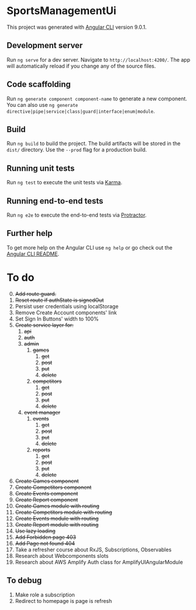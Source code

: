 # SportsManagementUi

This project was generated with [Angular CLI](https://github.com/angular/angular-cli) version 9.0.1.

## Development server

Run `ng serve` for a dev server. Navigate to `http://localhost:4200/`. The app will automatically reload if you change any of the source files.

## Code scaffolding

Run `ng generate component component-name` to generate a new component. You can also use `ng generate directive|pipe|service|class|guard|interface|enum|module`.

## Build

Run `ng build` to build the project. The build artifacts will be stored in the `dist/` directory. Use the `--prod` flag for a production build.

## Running unit tests

Run `ng test` to execute the unit tests via [Karma](https://karma-runner.github.io).

## Running end-to-end tests

Run `ng e2e` to execute the end-to-end tests via [Protractor](http://www.protractortest.org/).

## Further help

To get more help on the Angular CLI use `ng help` or go check out the [Angular CLI README](https://github.com/angular/angular-cli/blob/master/README.md).

# To do

0. ~~Add route guard.~~
1. ~~Reset route if authState is signedOut~~
2. Persist user credentials using localStorage
3. Remove Create Account components' link
4. Set Sign In Buttons' width to 100%
5. ~~Create service layer for:~~
   1. ~~api~~
   2. ~~auth~~
   3. ~~admin~~
      1. ~~games~~
         1. ~~get~~
         2. ~~post~~
         3. ~~put~~
         4. ~~delete~~
      2. ~~competitors~~
         1. ~~get~~
         2. ~~post~~
         3. ~~put~~
         4. ~~delete~~
   3. ~~event manager~~
      1. ~~events~~
         1. ~~get~~
         2. ~~post~~
         3. ~~put~~
         4. ~~delete~~
      2. ~~reports~~
         1. ~~get~~
         2. ~~post~~
         3. ~~put~~
         4. ~~delete~~
6. ~~Create Games component~~
7. ~~Create Competitors component~~
8. ~~Create Events component~~
9. ~~Create Report component~~
10. ~~Create Games module with routing~~
12. ~~Create Competitors module with routing~~
12. ~~Create Events module with routing~~
13. ~~Create Report module with routing~~
14. ~~Use lazy loading~~
15. ~~Add Forbidden page 403~~
16. ~~Add Page not found 404~~
17. Take a refresher course about RxJS, Subscriptions, Observables
18. Research about Webcomponents slots
19. Research about AWS Amplify Auth class for AmplifyUIAngularModule 

## To debug

1. Make role a subscription
2. Redirect to homepage is page is refresh
